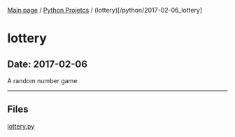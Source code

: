 [Main page](/) / [Python Projetcs](/python) / (lottery)[/python/2017-02-06_lottery]

# lottery

## Date: 2017-02-06

A random number game

-----

## Files

[lottery.py](lottery.py)